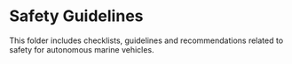 # Safety Guidelines
This folder includes checklists, guidelines and recommendations 
related to safety for autonomous marine vehicles.